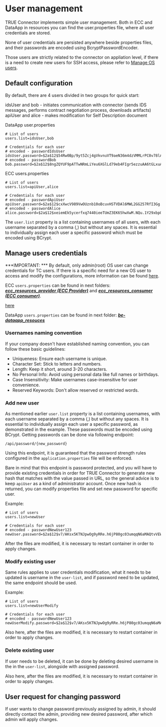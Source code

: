 # User management

TRUE Connector implements simple user management. Both in ECC and DataApp in resources you can find the user.properties file, where all user credentials are stored. 

None of user credentials are persisted anywhere beside properties files, and their passwords are encoded using BcryptPasswordEncoder.

Those users are strictly related to the connector on appliation level, if there is a need to create new users for SSH access, please refer to [Manage OS users](./advancedConfiguration/manage-os-users.md).

## Default configuration

By default, there are 4 users divided in two groups for quick start:

idsUser and bob - initiates communication with connector (sends IDS messages, performs contract negotiation process, downloads artifacts)
apiUser and alice - makes modification for Self Description document

DataApp user.properties

```
# List of users
users.list=idsUser,bob

# Credentials for each user
# encoded - passwordIdsUser
idsUser.password=$2a$12$54Rw0Bp/9yt5Zcj4gVkvnuVT9aeN36m4dzVMMLrPC0v78lAOQo9te
# encoded - passwordBob
bob.password=$2a$12$8ngZQYUF9pATTwNRmLiYeu6XGlLd79eb4FIgr5ezzuAA6tGLxuAyy

```

ECC users.properties

```
# List of users
users.list=apiUser,alice

# Credentials for each user
# encoded - passwordApiUser
apiUser.password=$2a$12$cxXwcV989VwOUznb10oBcuvHSTVDAl6MWL2GG257RfI3Gg.J8Qvnu
# encoded - passwordAlice
alice.password=$2a$12$xeiemEk5ycerfxq7440ieeTUmZ3EK65hwXwM.NQu.1Y29xbpOMVyq
```
The `user.list` property is a list containing usernames of all users, with each username separated by a comma (,) but without any spaces. It is essential to individually assign each user a specific password which must be encoded using BCrypt.


## Manage users credentials

 
***IMPORTANT: *** By default, only admin(root) OS user can change credentials for TC users. If there is a specific need for a new OS user to access and modify the configurations, more information can be found [here](./advancedConfiguration/manage-os-users.md).

ECC `users.properties` can be found in next folders: [***ecc_resources_provider (ECC Provider)***](../ecc_resources_provider/users.properties)  and  [***ecc_resources_consumer (ECC consumer)***](../ecc_resources_consumer/users.properties).

[here](../ecc_resources_consumer/users.properties)

DataApp `users.properties` can be found in next folder: [***be-dataapp_resouces***](../be-dataapp_resources/users.properties)


### Usernames naming convention

If your company doesn't have established naming convention, you can follow these basic guidelines:

* Uniqueness: Ensure each username is unique.
* Character Set: Stick to letters and numbers.
* Length: Keep it short, around 3-20 characters.
* No Personal Info: Avoid using personal data like full names or birthdays.
* Case Insensitivity: Make usernames case-insensitive for user convenience.
* Reserved Keywords: Don't allow reserved or restricted words.


### Add new user

As mentioned earlier `user.list` property is a list containing usernames, with each username separated by a comma (,) but without any spaces. It is essential to individually assign each user a specific password, as demonstrated in the example. These passwords must be encoded using BCrypt. Getting passwords can be done via following endpoint:

```
/api/password/{new_password}
```

Using this endpoint, it is guaranteed that the password strength rules configured in the `application.properties` file will be enforced.

Bare in mind that this endpoint is password protected, and you will have to provide existing credentials in order for TRUE Connector to generate new hash that matches with the value passed in URL, so the general advice is to keep `apiUser` as a kind of administrator account. Once new hash is returned, you can modify properties file and set new password for specific user.

Example:

```
# List of users
users.list=newUser

# Credentials for each user
# encoded - passwordNewUser123
newUser.password=$2a$12$v7/AKsx5KTNJpwOg9yRRe.h6jP80gc03umqqN6aMAQtvVEWmpIqna
```

After the files are modified, it is necessary to restart container in order to apply changes.


### Modify existing user

Same rules applies to user credentials modification, what it needs to be updated is username in the `user-list`, and if password need to be updated, the same endpoint  should be used. 


Example:

```
# List of users
users.list=newUserModify

# Credentials for each user
# encoded - passwordNewUser123
newUserModify.password=$2a$12$v7/AKsx5KTNJpwOg9yRRe.h6jP80gc03umqqN6aMAQtvVEWmpIqna
```

Also here, after the files are modified, it is necessary to restart container in order to apply changes.

### Delete existing user

If user needs to be deleted, it can be done by deleting desired username in the in the `user-list`, alongside with assigned password.

Also here, after the files are modified, it is necessary to restart container in order to apply changes.


## User request for changing password

If user wants to change password previously assigned by admin, it should directly contact the admin, providing new desired password, after which admin will apply changes.

